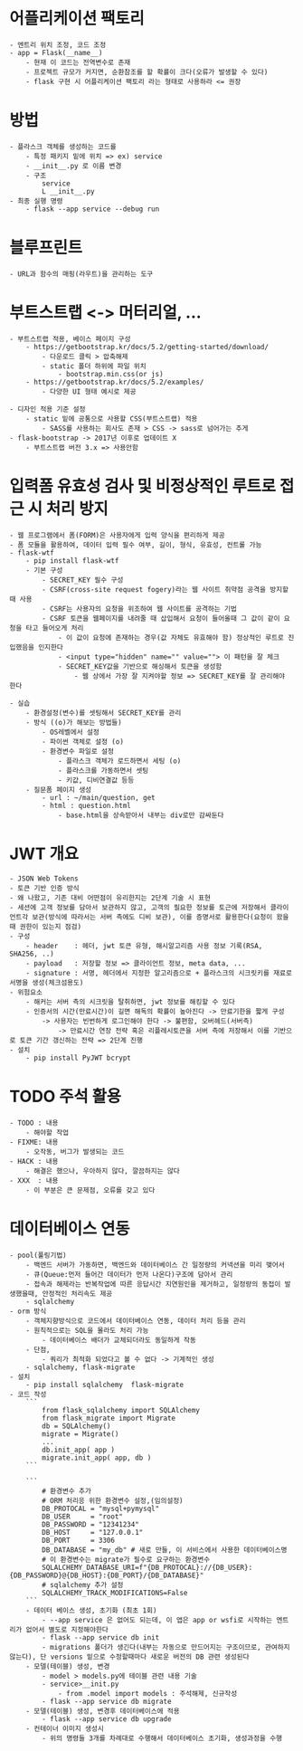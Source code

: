 # 어플리케이션 팩토리
    - 엔트리 위치 조정, 코드 조정
    - app = Flask(__name__)
        - 현재 이 코드는 전역변수로 존재
        - 프로젝트 규모가 커지면, 순환참조를 할 확률이 크다(오류가 발생할 수 있다)
        - flask 구현 시 어플리케이션 팩토리 라는 형태로 사용하라 <= 권장
# 방법
    - 플라스크 객체를 생성하는 코드를
        - 특정 패키지 밑에 위치 => ex) service
        - __init__.py 로 이름 변경
        - 구조
            service
            L __init__.py
    - 최종 실행 명령
        - flask --app service --debug run

# 블루프린트
    - URL과 함수의 매핑(라우트)을 관리하는 도구

# 부트스트랩 <-> 머터리얼, ...
    - 부트스트랩 적용, 베이스 페이지 구성
        - https://getbootstrap.kr/docs/5.2/getting-started/download/
            - 다운로드 클릭 > 압축해제
            - static 폴더 하위에 파일 위치
                - bootstrap.min.css(or js)
        - https://getbootstrap.kr/docs/5.2/examples/
            - 다양한 UI 형태 예시로 제공

    - 디자인 적용 기준 설정
        - static 밑에 공통으로 사용할 CSS(부트스트랩) 적용
            - SASS를 사용하는 회사도 존재 > CSS -> sass로 넘어가는 추게
    - flask-bootstrap -> 2017년 이후로 업데이트 X
        - 부트스트랩 버전 3.x => 사용안함

# 입력폼 유효성 검사 및 비정상적인 루트로 접근 시 처리 방지
    - 웹 프로그램에서 폼(FORM)은 사용자에게 입력 양식을 편리하게 제공
    - 폼 모듈을 활용하여, 데이터 입력 필수 여부, 길이, 형식, 유효성, 컨트롤 가능
    - flask-wtf
        - pip install flask-wtf
        - 기본 구성
            - SECRET_KEY 필수 구성
            - CSRF(cross-site request fogery)라는 웹 사이트 취약점 공격을 방지할 때 사용
            - CSRF는 사용자의 요청을 위조하여 웹 사이트를 공격하는 기법
            - CSRF 토큰을 웹페이지를 내려줄 때 삽입해서 요청이 들어올때 그 값이 같이 요청을 타고 들어오게 처리
                - 이 값이 요청에 존재하는 경우(값 자체도 유효해야 함) 정상적인 루트로 진입했음을 인지한다
                - <input type="hidden" name="" value=""> 이 패턴을 잘 체크
                - SECRET_KEY값을 기반으로 해싱해서 토큰을 생성함
                    - 웹 상에서 가장 잘 지켜야할 정보 => SECRET_KEY를 잘 관리해야 한다

    - 실습
        - 환경설정(변수)를 셋팅해서 SECRET_KEY를 관리
        - 방식 ((o)가 해보는 방법들)
            - OS레벨에서 설정
            - 파이썬 객체로 설정 (o)
            - 환경변수 파일로 설정
                - 플라스크 객체가 로드하면서 세팅 (o)
                - 플라스크를 가동하면서 셋팅
                - 키값, 디비연결값 등등
        - 질문폼 페이지 생성
            - url : ~/main/question, get
            - html : question.html
                - base.html을 상속받아서 내부는 div로만 감싸둔다


# JWT 개요
    - JSON Web Tokens
    - 토큰 기반 인증 방식
    - 왜 나왔고, 기존 대비 어떤점이 유리한지는 2단계 기술 시 표현
    - 세션에 고객 정보를 담아서 보관하지 않고, 고객의 필요한 정보를 토근에 저장해서 클라이언트각 보관(방식에 따라서는 서버 측에도 디비 보관), 이를 증명서로 활용한다(요청이 왔을 때 권한이 있는지 점검)
    - 구성
        - header    : 헤더, jwt 토큰 유형, 해시알고리즘 사용 정보 기록(RSA, SHA256, ..)
        - payload   : 저장할 정보 => 클라이언트 정보, meta data, ...
        - signature : 서명, 헤더에서 지정한 알고리즘으로 + 플라스크의 시크릿키를 재료로 서명을 생성(체크섬용도)
    - 위험요소
        - 해커는 서버 측의 시크릿을 탈취하면, jwt 정보를 해킹할 수 있다
        - 인증서의 시간(만료시간)이 길면 해독의 확률이 높아진다 -> 만료기한을 짧게 구성
            -> 사용자는 빈번하게 로그인해야 한다 -> 불편함, 오버헤드(서버측)
                -> 만료시간 연장 전략 혹은 리플레시토큰을 서버 측에 저장해서 이를 기반으로 토큰 기간 갱신하는 전략 => 2단계 진행
    - 설치
	    - pip install PyJWT bcrypt      


# TODO 주석 활용
    - TODO : 내용
        - 해야할 작업
    - FIXME: 내용
        - 오작동, 버그가 발생되는 코드
    - HACK : 내용
        - 해결은 했으나, 우아하지 않다, 깔끔하지는 않다
    - XXX  : 내용
        - 이 부분은 큰 문제점, 오류를 갖고 있다

# 데이터베이스 연동
    - pool(풀링기법)
        - 백엔드 서버가 가동하면, 백엔드와 데이터베이스 간 일정량의 커넥션을 미리 맺어서
        - 큐(Queue:먼저 들어간 데이터가 먼저 나온다)구조에 담아서 관리
        - 접속과 해제라는 반복작업에 따른 응답시간 지연원인을 제거하고, 일정량의 동접이 발생했을때, 안정적인 처리속도 제공
        - sqlalchemy
    - orm 방식
        - 객체지향방식으로 코드에서 데이터베이스 연동, 데이터 처리 등을 관리
        - 원칙적으로는 SQL을 몰라도 처리 가능
            - 데이터베이스 배더가 교체되더라도 동일하게 작동
        - 단점,
            - 쿼리가 최적화 되었다고 볼 수 없다 -> 기계적인 생성
        - sqlalchemy, flask-migrate
    - 설치
        - pip install sqlalchemy  flask-migrate
    - 코드 작성
        ```
            from flask_sqlalchemy import SQLAlchemy
            from flask_migrate import Migrate
            db = SQLAlchemy()
            migrate = Migrate()
            ...
            db.init_app( app )
            migrate.init_app( app, db )
        ```

        ```
            # 환경변수 추가
            # ORM 처리응 위한 환경변수 설정,(임의설정)
            DB_PROTOCAL = "mysql+pymysql"
            DB_USER     = "root"
            DB_PASSWORD = "12341234"
            DB_HOST     = "127.0.0.1"
            DB_PORT     = 3306
            DB_DATABASE = "my_db" # 새로 만들, 이 서비스에서 사용한 데이터베이스명
            # 이 환경변수는 migrate가 필수로 요구하는 환경변수
            SQLALCHEMY_DATABASE_URI=f"{DB_PROTOCAL}://{DB_USER}:{DB_PASSWORD}@{DB_HOST}:{DB_PORT}/{DB_DATABASE}"
            # sqlalchemy 추가 설정
            SQLALCHEMY_TRACK_MODIFICATIONS=False
        ```
        - 데이터 베이스 생성, 초기화 (최초 1회)
            - --app service 은 없어도 되는데, 이 앱은 app or wsfi로 시작하는 엔트리가 없어서 별도로 지정해야한다
            - flask --app service db init 
            - migrations 폴더가 생긴다(내부는 자동으로 만드어지는 구조이므로, 관여하지 않는다), 단 versions 밑으로 수정할때마다 새로운 버전의 DB 관련 생성된다
        - 모델(테이블) 생성, 변경
            - model > models.py에 테이블 관련 내용 기술
            - service>__init.py
                - from .model import models : 주석해제, 신규작성
            - flask --app service db migrate
        - 모델(테이블) 생성, 변경후 데이터베이스에 적용
            - flask --app service db upgrade
        - 컨테이너 이미지 생성시
            - 위의 명령들 3개를 차례대로 수행해서 데이터베이스 초기화, 생성과정을 수행

